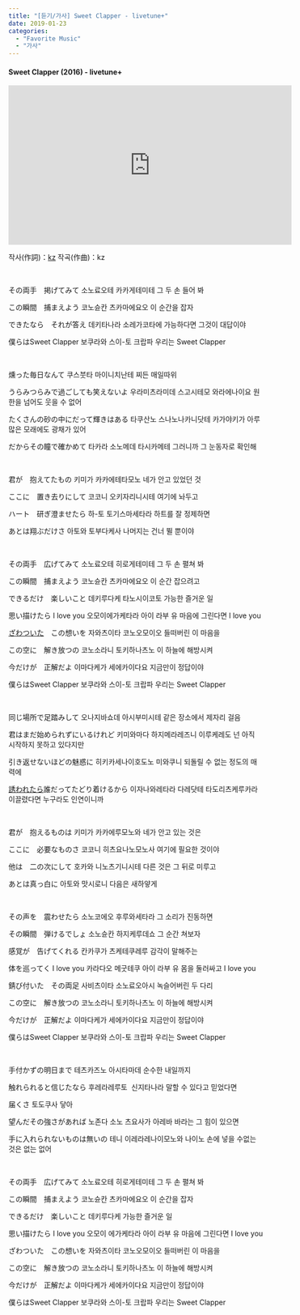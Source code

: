 ```yaml
---
title: "[듣기/가사] Sweet Clapper - livetune+"
date: 2019-01-23
categories: 
  - "Favorite Music"
  - "가사"
---
```


#### **Sweet Clapper (2016) - livetune+**

<iframe width="560" height="315" src="https://www.youtube.com/embed/DkVrvVG4i7I" frameborder="0" allowfullscreen="allowfullscreen" data-mce-fragment="1"></iframe>

작사(作詞)：[kz](https://ja.wikipedia.org/wiki/Livetune) 작곡(作曲)：kz

 

その両手　掲げてみて 소노료오테 카카게테미테 그 두 손 들어 봐

この瞬間　捕まえよう 코노슌칸 츠카마에요오 이 순간을 잡자

できたなら　それが答え 데키타나라 소레가코타에 가능하다면 그것이 대답이야

僕らはSweet Clapper 보쿠라와 스이-토 크랍파 우리는 Sweet Clapper

 

燻った毎日なんて 쿠스붓타 마이니치난테 찌든 매일따위

うらみつらみで過ごしても笑えないよ 우라미츠라미데 스고시테모 와라에나이요 원한을 넘어도 웃을 수 없어

たくさんの砂の中にだって輝きはある 타쿠산노 스나노나카니닷테 카가야키가 아루 많은 모래에도 광채가 있어

だからその瞳で確かめて 타카라 소노메데 타시카메테 그러니까 그 눈동자로 확인해

 

君が　抱えてたもの 키미가 카카에테타모노 네가 안고 있었던 것

ここに　置き去りにして 코코니 오키자리니시테 여기에 놔두고

ハート　研ぎ澄ませたら 하-토 토기스마세타라 하트를 잘 정제하면

あとは翔ぶだけさ 아토와 토부다케사 나머지는 건너 뛸 뿐이야

 

その両手　広げてみて 소노료오테 히로게테미테 그 두 손 펼쳐 봐

この瞬間　捕まえよう 코노슌칸 츠카마에요오 이 순간 잡으려고

できるだけ　楽しいこと 데키루다케 타노시이코토 가능한 즐거운 일

思い描けたら I love you 오모이에가케타라 아이 라부 유 마음에 그린다면 I love you

[ざわついた](https://ko.hinative.com/questions/25038907)　この想いを 자와츠이타 코노오모이오 들떠버린 이 마음을

この空に　解き放つの 코노소라니 토키하나츠노 이 하늘에 해방시켜

今だけが　正解だよ 이마다케가 세에카이다요 지금만이 정답이야

僕らはSweet Clapper 보쿠라와 스이-토 크랍파 우리는 Sweet Clapper

 

同じ場所で足踏みして 오나지바쇼데 아시부미시테 같은 장소에서 제자리 걸음

君はまだ始められずにいるけれど 키미와마다 하지메라레즈니 이루케레도 넌 아직 시작하지 못하고 있다지만

引き返せないほどの魅惑に 히키카세나이호도노 미와쿠니 되돌릴 수 없는 정도의 매력에

[誘われたら](https://ja.dict.naver.com/#/entry/jako/dce29ce5574a4f2eaa6867af5bfb2501)誰だってたどり着けるから 이자나와레타라 다레닷테 타도리츠케루카라 이끌렸다면 누구라도 인연이니까

 

君が　抱えるものは 키미가 카카에루모노와 네가 안고 있는 것은

ここに　必要なものさ 코코니 히츠요나노모노사 여기에 필요한 것이야

他は　二の次にして 호카와 니노츠기니시테 다른 것은 그 뒤로 미루고

あとは真っ白に 아토와 맛시로니 다음은 새하얗게

 

その声を　震わせたら 소노코에오 후루와세타라 그 소리가 진동하면

その瞬間　弾けるでしょ 소노슌칸 하지케루데쇼 그 순간 쳐보자

感覚が　告げてくれる 칸카쿠가 츠케테쿠레루 감각이 말해주는

体を巡ってく I love you 카라다오 메굿테쿠 아이 라부 유 몸을 둘러싸고 I love you

錆び付いた　その両足 사비츠이타 소노료오아시 녹슬어버린 두 다리

この空に　解き放つの 코노소라니 토키하나츠노 이 하늘에 해방시켜

今だけが　正解だよ 이마다케가 세에카이다요 지금만이 정답이야

僕らはSweet Clapper 보쿠라와 스이-토 크랍파 우리는 Sweet Clapper

 

手付かずの明日まで 테츠카즈노 아시타마데 순수한 내일까지

触れられると信じたなら 후레라레루토  신지타나라 말할 수 있다고 믿었다면

届くさ 토도쿠사 닿아

望んだその強さがあれば 노존다 소노 츠요사가 아레바 바라는 그 힘이 있으면

手に入れられないものは無いの 테니 이레라레나이모노와 나이노 손에 넣을 수없는 것은 없는 없어

 

その両手　広げてみて 소노료오테 히로게테미테 그 두 손 펼쳐 봐

この瞬間　捕まえよう 코노슌칸 츠카마에요오 이 순간을 잡자

できるだけ　楽しいこと 데키루다케 가능한 즐거운 일

思い描けたら I love you 오모이 에가케타라 아이 라부 유 마음에 그린다면 I love you

ざわついた　この想いを 자와츠이타 코노오모이오 들떠버린 이 마음을

この空に　解き放つの 코노소라니 토키하나츠노 이 하늘에 해방시켜

今だけが　正解だよ 이마다케가 세에카이다요 지금만이 정답이야

僕らはSweet Clapper 보쿠라와 스이-토 크랍파 우리는 Sweet Clapper
